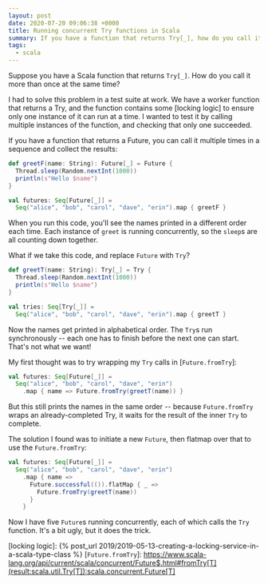 ```yaml
---
layout: post
date: 2020-07-20 09:06:38 +0000
title: Running concurrent Try functions in Scala
summary: If you have a function that returns Try[_], how do you call it more than once at the same time?
tags:
  - scala
---
```


Suppose you have a Scala function that returns `Try[_]`.
How do you call it more than once at the same time?

I had to solve this problem in a test suite at work.
We have a worker function that returns a Try, and the function contains some [locking logic] to ensure only one instance of it can run at a time.
I wanted to test it by calling multiple instances of the function, and checking that only one succeeded.

If you have a function that returns a Future, you can call it multiple times in a sequence and collect the results:


```scala
def greetF(name: String): Future[_] = Future {
  Thread.sleep(Random.nextInt(1000))
  println(s"Hello $name")
}

val futures: Seq[Future[_]] =
  Seq("alice", "bob", "carol", "dave", "erin").map { greetF }
```

When you run this code, you'll see the names printed in a different order each time.
Each instance of `greet` is running concurrently, so the `sleep`s are all counting down together.

What if we take this code, and replace `Future` with `Try`?

```scala
def greetT(name: String): Try[_] = Try {
  Thread.sleep(Random.nextInt(1000))
  println(s"Hello $name")
}

val tries: Seq[Try[_]] =
  Seq("alice", "bob", "carol", "dave", "erin").map { greetT }
```

Now the names get printed in alphabetical order.
The `Try`s run synchronously -- each one has to finish before the next one can start.
That's not what we want!

My first thought was to try wrapping my `Try` calls in [`Future.fromTry`]:

```scala
val futures: Seq[Future[_]] =
  Seq("alice", "bob", "carol", "dave", "erin")
    .map { name => Future.fromTry(greetT(name)) }
```

But this still prints the names in the same order -- because `Future.fromTry` wraps an already-completed Try, it waits for the result of the inner `Try` to complete.

The solution I found was to initiate a new `Future`, then flatmap over that to use the `Future.fromTry`:

```scala
val futures: Seq[Future[_]] =
  Seq("alice", "bob", "carol", "dave", "erin")
    .map { name =>
      Future.successful(()).flatMap { _ =>
        Future.fromTry(greetT(name))
      }
    }
```

Now I have five `Future`s running concurrently, each of which calls the `Try` function.
It's a bit ugly, but it does the trick.

[locking logic]: {% post_url 2019/2019-05-13-creating-a-locking-service-in-a-scala-type-class %}
[`Future.fromTry`]: https://www.scala-lang.org/api/current/scala/concurrent/Future$.html#fromTry[T](result:scala.util.Try[T]):scala.concurrent.Future[T]
